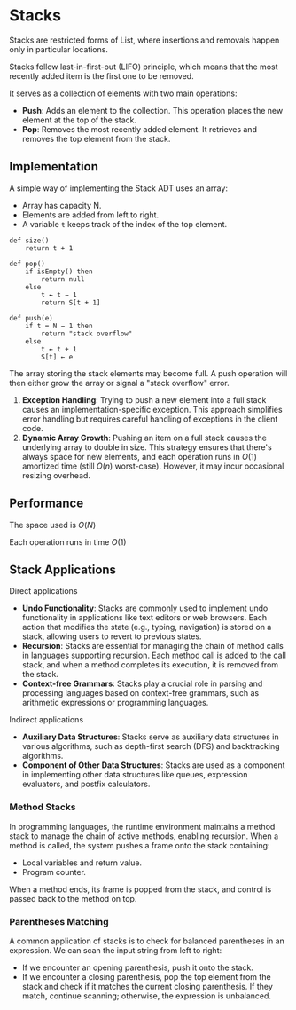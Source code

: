# Stacks

Stacks are restricted forms of List, where insertions and removals happen only in particular locations.

Stacks follow last-in-first-out (LIFO) principle, which means that the most recently added item is the first one to be removed.

It serves as a collection of elements with two main operations:
- **Push**: Adds an element to the collection. This operation places the new element at the top of the stack.
- **Pop**: Removes the most recently added element. It retrieves and removes the top element from the stack.

## Implementation

A simple way of implementing the Stack ADT uses an array:
- Array has capacity N.
- Elements are added from left to right.
- A variable `t` keeps track of the index of the top element.


```
def size()
    return t + 1

def pop()
    if isEmpty() then
        return null
    else
        t ← t − 1
        return S[t + 1]

def push(e)
    if t = N − 1 then
        return "stack overflow"
    else
        t ← t + 1
        S[t] ← e
```

The array storing the stack elements may become full. A push operation will then either grow the array or signal a "stack overflow" error.
1. **Exception Handling**: Trying to push a new element into a full stack causes an implementation-specific exception. This approach simplifies error handling but requires careful handling of exceptions in the client code.
2. **Dynamic Array Growth**: Pushing an item on a full stack causes the underlying array to double in size. This strategy ensures that there's always space for new elements, and each operation runs in $O(1)$ amortized time (still $O(n)$ worst-case). However, it may incur occasional resizing overhead.


## Performance

The space used is $O(N)$

Each operation runs in time $O(1)$

## Stack Applications

Direct applications
- **Undo Functionality**: Stacks are commonly used to implement undo functionality in applications like text editors or web browsers. Each action that modifies the state (e.g., typing, navigation) is stored on a stack, allowing users to revert to previous states.
- **Recursion**: Stacks are essential for managing the chain of method calls in languages supporting recursion. Each method call is added to the call stack, and when a method completes its execution, it is removed from the stack.
- **Context-free Grammars**: Stacks play a crucial role in parsing and processing languages based on context-free grammars, such as arithmetic expressions or programming languages.

Indirect applications
- **Auxiliary Data Structures**: Stacks serve as auxiliary data structures in various algorithms, such as depth-first search (DFS) and backtracking algorithms.
- **Component of Other Data Structures**: Stacks are used as a component in implementing other data structures like queues, expression evaluators, and postfix calculators.

### Method Stacks

In programming languages, the runtime environment maintains a method stack to manage the chain of active methods, enabling recursion. When a method is called, the system pushes a frame onto the stack containing:
- Local variables and return value.
- Program counter.

When a method ends, its frame is popped from the stack, and control is passed back to the method on top.

### Parentheses Matching

A common application of stacks is to check for balanced parentheses in an expression. We can scan the input string from left to right:
- If we encounter an opening parenthesis, push it onto the stack.
- If we encounter a closing parenthesis, pop the top element from the stack and check if it matches the current closing parenthesis. If they match, continue scanning; otherwise, the expression is unbalanced.
